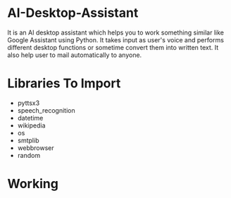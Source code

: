 # AI-Desktop-Assistant
It is an AI desktop assistant which helps you to work something similar like Google Assistant using Python. It takes input as user's voice and performs different desktop functions or sometime convert them into written text. It also help user to mail automatically to anyone. 

# Libraries To Import
<ul>
  <li> pyttsx3 </li>
   <li> speech_recognition </li>
   <li> datetime</li>
   <li> wikipedia </li>
   <li> os </li>
   <li> smtplib</li>
   <li> webbrowser </li>
   <li> random </li>
 </ul>
 
 # Working 
